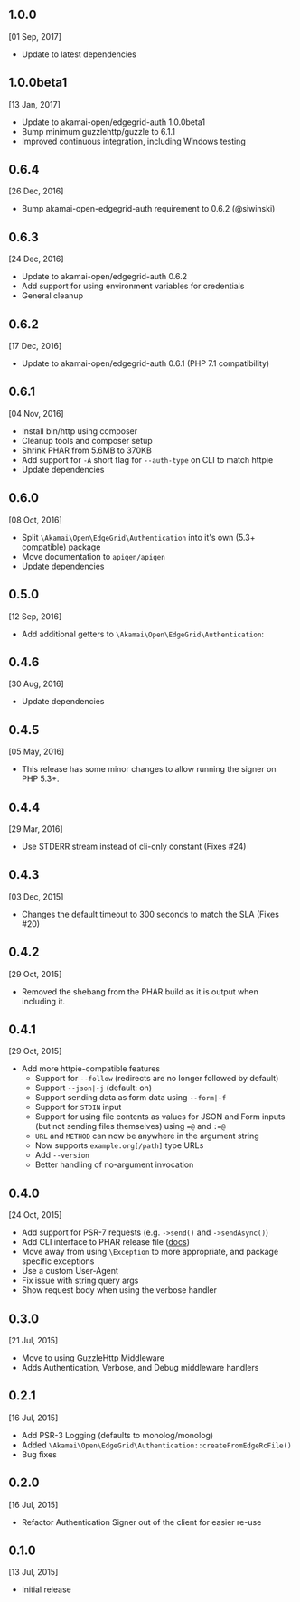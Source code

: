 1.0.0
---
[01 Sep, 2017]
* Update to latest dependencies

1.0.0beta1
---
[13 Jan, 2017]
* Update to akamai-open/edgegrid-auth 1.0.0beta1
* Bump minimum guzzlehttp/guzzle to 6.1.1
* Improved continuous integration, including Windows testing

0.6.4
---
[26 Dec, 2016]
* Bump akamai-open-edgegrid-auth requirement to 0.6.2 (@siwinski)

0.6.3
---
[24 Dec, 2016]
* Update to akamai-open/edgegrid-auth 0.6.2
* Add support for using environment variables for credentials
* General cleanup

0.6.2
---
[17 Dec, 2016]
* Update to akamai-open/edgegrid-auth 0.6.1 (PHP 7.1 compatibility)

0.6.1
---
[04 Nov, 2016]
* Install bin/http using composer
* Cleanup tools and composer setup
* Shrink PHAR from 5.6MB to 370KB
* Add support for `-A` short flag for `--auth-type` on CLI to match httpie
* Update dependencies

0.6.0
---
[08 Oct, 2016]
* Split `\Akamai\Open\EdgeGrid\Authentication` into it's own (5.3+ compatible) package
* Move documentation to `apigen/apigen`
* Update dependencies

0.5.0
---
[12 Sep, 2016]
* Add additional getters to `\Akamai\Open\EdgeGrid\Authentication`:

0.4.6
---
[30 Aug, 2016]
* Update dependencies

0.4.5
---
[05 May, 2016]
* This release has some minor changes to allow running the signer on PHP 5.3+.

0.4.4
---
[29 Mar, 2016]
* Use STDERR stream instead of cli-only constant (Fixes #24)

0.4.3
---
[03 Dec, 2015]
* Changes the default timeout to 300 seconds to match the SLA (Fixes #20)

0.4.2
---
[29 Oct, 2015]
* Removed the shebang from the PHAR build as it is output when including it.

0.4.1
---
[29 Oct, 2015]
* Add more httpie-compatible features
  * Support for `--follow` (redirects are no longer followed by default)
  * Support `--json|-j` (default: on)
  * Support sending data as form data using `--form|-f`
  * Support for `STDIN` input
  * Support for using file contents as values for JSON and Form inputs (but not sending files themselves) using `=@` and `:=@`
  * `URL` and `METHOD` can now be anywhere in the argument string
  * Now supports `example.org[/path]` type URLs
  * Add `--version`
  * Better handling of no-argument invocation

0.4.0
---
[24 Oct, 2015]
* Add support for PSR-7 requests (e.g. `->send()` and `->sendAsync()`)
* Add CLI interface to PHAR release file ([docs](https://github.com/akamai-open/AkamaiOPEN-edgegrid-php#command-line-interface))
* Move away from using `\Exception` to more appropriate, and package specific exceptions
* Use a custom User-Agent
* Fix issue with string query args
* Show request body when using the verbose handler

0.3.0
---
[21 Jul, 2015]
* Move to using GuzzleHttp Middleware
* Adds Authentication, Verbose, and Debug middleware handlers

0.2.1
---
[16 Jul, 2015]
* Add PSR-3 Logging (defaults to monolog/monolog)
* Added `\Akamai\Open\EdgeGrid\Authentication::createFromEdgeRcFile()`
* Bug fixes

0.2.0
---
[16 Jul, 2015]
* Refactor Authentication Signer out of the client for easier re-use

0.1.0
---
[13 Jul, 2015]

* Initial release
